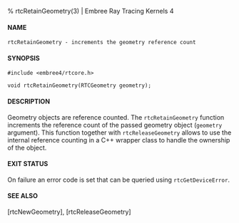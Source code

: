 % rtcRetainGeometry(3) | Embree Ray Tracing Kernels 4

#### NAME

    rtcRetainGeometry - increments the geometry reference count

#### SYNOPSIS

    #include <embree4/rtcore.h>

    void rtcRetainGeometry(RTCGeometry geometry);

#### DESCRIPTION

Geometry objects are reference counted. The `rtcRetainGeometry`
function increments the reference count of the passed geometry object
(`geometry` argument). This function together with `rtcReleaseGeometry`
allows to use the internal reference counting in a C++ wrapper class to
handle the ownership of the object.

#### EXIT STATUS

On failure an error code is set that can be queried using
`rtcGetDeviceError`.

#### SEE ALSO

[rtcNewGeometry], [rtcReleaseGeometry]
